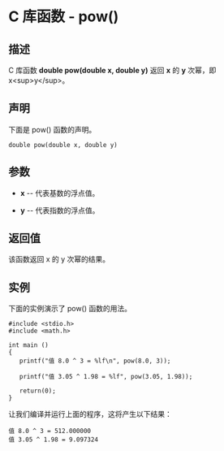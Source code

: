 
# C 库函数 - pow()

  

## 描述

C 库函数 **double pow(double x, double y)** 返回 **x** 的 **y** 次幂，即 x&lt;sup&gt;y&lt;/sup&gt;。

## 声明

下面是 pow() 函数的声明。

```
double pow(double x, double y)

```

## 参数

*   **x** -- 代表基数的浮点值。

*   **y** -- 代表指数的浮点值。

## 返回值

该函数返回 x 的 y 次幂的结果。

## 实例

下面的实例演示了 pow() 函数的用法。

```
#include <stdio.h>
#include <math.h>

int main ()
{
   printf("值 8.0 ^ 3 = %lf\n", pow(8.0, 3));

   printf("值 3.05 ^ 1.98 = %lf", pow(3.05, 1.98));

   return(0);
}

```

让我们编译并运行上面的程序，这将产生以下结果：

```
值 8.0 ^ 3 = 512.000000
值 3.05 ^ 1.98 = 9.097324

```

  


